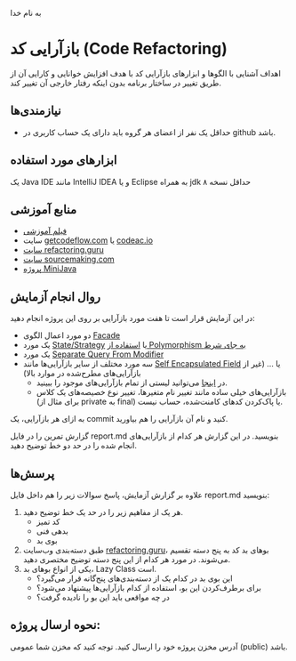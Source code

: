 به نام خدا

# بازآرایی کد (Code Refactoring)

اهداف 
آشنایی با الگوها و ابزارهای بازآرایی کد با هدف افزایش خوانایی و کارایی آن از طریق تغییر در ساختار برنامه بدون اینکه رفتار خارجی آن تغییر کند.

## نیازمندی‌ها
- حداقل یک نفر از اعضای هر گروه باید دارای یک حساب کاربری در github باشد.

## ابزارهای مورد استفاده
یک Java IDE مانند IntelliJ IDEA و یا Eclipse به همراه jdk حداقل نسخه ۸

## منابع آموزشی
- [فیلم آموزشی](https://aparat.com/v/0r5yH)
- سایت [getcodeflow.com](https://getcodeflow.com) یا [codeac.io](https://www.codeac.io/)
- [سایت refactoring.guru](https://refactoring.guru)
- [سایت sourcemaking.com](https://sourcemaking.com/)
- [پروژه MiniJava](https://github.com/ssc-public/Software-Engineering-Lab/tree/main/resources/projects/MiniJava)

## روال انجام آزمایش
در این آزمایش قرار است تا هفت مورد بازآرایی بر روی این پروژه انجام دهید:
- دو مورد اعمال الگوی [Facade](https://refactoring.guru/design-patterns/facade)
- یک مورد [State/Strategy](https://refactoring.guru/replace-type-code-with-state-strategy) یا [استفاده از Polymorphism به جای شرط](https://refactoring.guru/replace-conditional-with-polymorphism) 
- یک مورد [Separate Query From Modifier](https://refactoring.guru/separate-query-from-modifier)
- سه مورد مختلف از سایر بازآرایی‌ها مانند [Self Encapsulated Field](https://refactoring.guru/self-encapsulate-field) یا ... (غیر از بازآرایی‌های مطرح‌شده در موارد بالا)
    - در [اینجا](https://refactoring.guru/refactoring/techniques) می‌توانید لیستی از تمام بازآرایی‌های موجود را ببینید.
    - بازآرایی‌های خیلی ساده مانند تغییر نام متغیرها، تغییر نوع خصیصه‌های یک کلاس (برای مثال از private به final) یا پاک‌کردن کدهای کامنت‌شده، حساب نیست.

به ازای هر بازآرایی، یک commit کنید و نام آن بازآرایی را هم بیاورید.

گزارش تمرین را در فایل report.md بنویسید. در این گزارش هر کدام از بازآرایی‌های انجام شده را در حد دو خط توضیح دهید.

## پرسش‌ها
علاوه بر گزارش آزمایش، پاسخ سوالات زیر را هم داخل فایل report.md بنویسید:

1. هر یک از مفاهیم زیر را در حد یک خط توضیح دهید.
    - کد تمیز
    - بدهی فنی
    - بوی بد
2. طبق دسته‌بندی وب‌سایت [refactoring.guru](https://refactoring.guru/refactoring/smells)، بوهای بد کد به پنج دسته تقسیم می‌شوند. در مورد هر کدام از این پنج دسته توضیح مختصری دهید.
3. یکی از انواع بوهای بد، Lazy Class است.
    - این بوی بد در کدام یک از دسته‌بندی‌های پنج‌گانه قرار می‌گیرد؟
    - برای برطرف‌کردن این بو، استفاده از کدام بازآرایی‌ها پیشنهاد می‌شود؟
    - در چه مواقعی باید این بو را نادیده گرفت؟

## نحوه ارسال پروژه:
آدرس مخزن پروژه خود را ارسال کنید. توجه کنید که مخزن شما عمومی (public) باشد.
